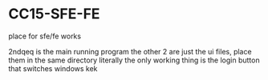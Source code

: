 # CC15-SFE-FE
place for sfe/fe works

2ndqeq is the main running program
the other 2 are just the ui files, place them in the same directory
literally the only working thing is the login button that switches windows kek

